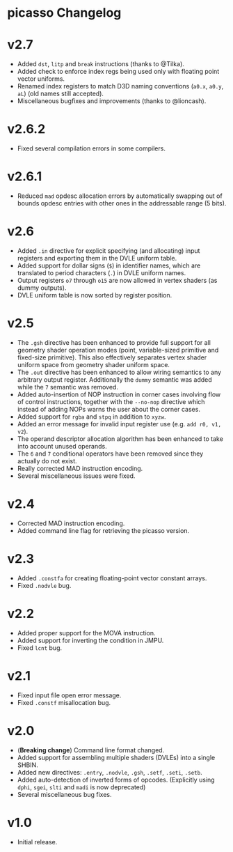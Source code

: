 # picasso Changelog

# v2.7

- Added `dst`, `litp` and `break` instructions (thanks to @Tilka).
- Added check to enforce index regs being used only with floating point vector uniforms.
- Renamed index registers to match D3D naming conventions (`a0.x`, `a0.y`, `aL`) (old names still accepted).
- Miscellaneous bugfixes and improvements (thanks to @lioncash).

# v2.6.2

- Fixed several compilation errors in some compilers.

# v2.6.1

- Reduced `mad` opdesc allocation errors by automatically swapping out of bounds opdesc entries with other ones in the addressable range (5 bits).

# v2.6

- Added `.in` directive for explicit specifying (and allocating) input registers and exporting them in the DVLE uniform table.
- Added support for dollar signs (`$`) in identifier names, which are translated to period characters (`.`) in DVLE uniform names.
- Output registers `o7` through `o15` are now allowed in vertex shaders (as dummy outputs).
- DVLE uniform table is now sorted by register position.

# v2.5

- The `.gsh` directive has been enhanced to provide full support for all geometry shader operation modes (point, variable-sized primitive and fixed-size primitive). This also effectively separates vertex shader uniform space from geometry shader uniform space.
- The `.out` directive has been enhanced to allow wiring semantics to any arbitrary output register. Additionally the `dummy` semantic was added while the `7` semantic was removed.
- Added auto-insertion of NOP instruction in corner cases involving flow of control instructions, together with the `--no-nop` directive which instead of adding NOPs warns the user about the corner cases.
- Added support for `rgba` and `stpq` in addition to `xyzw`.
- Added an error message for invalid input register use (e.g. `add r0, v1, v2`).
- The operand descriptor allocation algorithm has been enhanced to take into account unused operands.
- The `6` and `7` conditional operators have been removed since they actually do not exist.
- Really corrected MAD instruction encoding.
- Several miscellaneous issues were fixed.

# v2.4

- Corrected MAD instruction encoding.
- Added command line flag for retrieving the picasso version.

# v2.3

- Added `.constfa` for creating floating-point vector constant arrays.
- Fixed `.nodvle` bug.

# v2.2

- Added proper support for the MOVA instruction.
- Added support for inverting the condition in JMPU.
- Fixed `lcnt` bug.

# v2.1

- Fixed input file open error message.
- Fixed `.constf` misallocation bug.

# v2.0

- (**Breaking change**) Command line format changed.
- Added support for assembling multiple shaders (DVLEs) into a single SHBIN.
- Added new directives: `.entry`, `.nodvle`, `.gsh`, `.setf`, `.seti`, `.setb`.
- Added auto-detection of inverted forms of opcodes. (Explicitly using `dphi`, `sgei`, `slti` and `madi` is now deprecated)
- Several miscellaneous bug fixes.

# v1.0

- Initial release.
